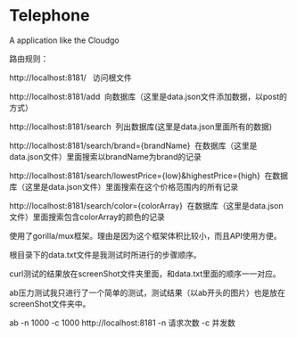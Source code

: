 # Telephone
A application like the Cloudgo


路由规则：

http://localhost:8181/   访问根文件

http://localhost:8181/add  向数据库（这里是data.json文件添加数据，以post的方式）

http://localhost:8181/search  列出数据库(这里是data.json里面所有的数据)

http://localhost:8181/search/brand={brandName}  在数据库（这里是data.json文件）里面搜索以brandName为brand的记录

http://localhost:8181/search/lowestPrice={low}&highestPrice={high}  在数据库（这里是data.json文件）里面搜索在这个价格范围内的所有记录

http://localhost:8181/search/color={colorArray}  在数据库（这里是data.json文件）里面搜索包含colorArray的颜色的记录


使用了gorilla/mux框架。理由是因为这个框架体积比较小，而且API使用方便。

根目录下的data.txt文件是我测试时所进行的步骤顺序。

curl测试的结果放在screenShot文件夹里面，和data.txt里面的顺序一一对应。

ab压力测试我只进行了一个简单的测试，测试结果（以ab开头的图片）也是放在screenShot文件夹中。

ab -n 1000 -c 1000 http://localhost:8181
-n 请求次数
-c 并发数
